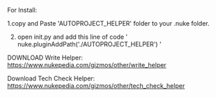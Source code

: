 For Install:

1.copy and Paste 'AUTOPROJECT_HELPER' folder to your .nuke folder.

2. open init.py and add this line of code ' nuke.pluginAddPath('./AUTOPROJECT_HELPER') '






DOWNLOAD Write Helper: https://www.nukepedia.com/gizmos/other/write_helper

Download Tech Check Helper: https://www.nukepedia.com/gizmos/other/tech_check_helper



